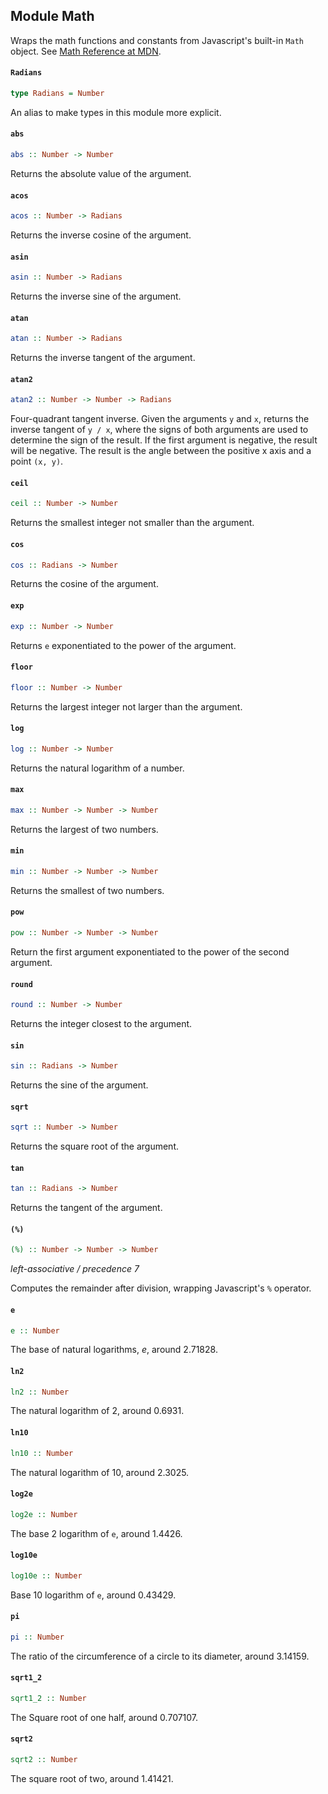 ## Module Math

Wraps the math functions and constants from Javascript's built-in `Math` object.
See [Math Reference at MDN](https://developer.mozilla.org/en-US/docs/Web/JavaScript/Reference/Global_Objects/Math).

#### `Radians`

``` purescript
type Radians = Number
```

An alias to make types in this module more explicit.

#### `abs`

``` purescript
abs :: Number -> Number
```

Returns the absolute value of the argument.

#### `acos`

``` purescript
acos :: Number -> Radians
```

Returns the inverse cosine of the argument.

#### `asin`

``` purescript
asin :: Number -> Radians
```

Returns the inverse sine of the argument.

#### `atan`

``` purescript
atan :: Number -> Radians
```

Returns the inverse tangent of the argument.

#### `atan2`

``` purescript
atan2 :: Number -> Number -> Radians
```

Four-quadrant tangent inverse. Given the arguments `y` and `x`, returns
the inverse tangent of `y / x`, where the signs of both arguments are used
to determine the sign of the result.
If the first argument is negative, the result will be negative.
The result is the angle between the positive x axis and  a point `(x, y)`.

#### `ceil`

``` purescript
ceil :: Number -> Number
```

Returns the smallest integer not smaller than the argument.

#### `cos`

``` purescript
cos :: Radians -> Number
```

Returns the cosine of the argument.

#### `exp`

``` purescript
exp :: Number -> Number
```

Returns `e` exponentiated to the power of the argument.

#### `floor`

``` purescript
floor :: Number -> Number
```

Returns the largest integer not larger than the argument.

#### `log`

``` purescript
log :: Number -> Number
```

Returns the natural logarithm of a number.

#### `max`

``` purescript
max :: Number -> Number -> Number
```

Returns the largest of two numbers.

#### `min`

``` purescript
min :: Number -> Number -> Number
```

Returns the smallest of two numbers.

#### `pow`

``` purescript
pow :: Number -> Number -> Number
```

Return  the first argument exponentiated to the power of the second argument.

#### `round`

``` purescript
round :: Number -> Number
```

Returns the integer closest to the argument.

#### `sin`

``` purescript
sin :: Radians -> Number
```

Returns the sine of the argument.

#### `sqrt`

``` purescript
sqrt :: Number -> Number
```

Returns the square root of the argument.

#### `tan`

``` purescript
tan :: Radians -> Number
```

Returns the tangent of the argument.

#### `(%)`

``` purescript
(%) :: Number -> Number -> Number
```

_left-associative / precedence 7_

Computes the remainder after division, wrapping Javascript's `%` operator.

#### `e`

``` purescript
e :: Number
```

The base of natural logarithms, *e*, around 2.71828.

#### `ln2`

``` purescript
ln2 :: Number
```

The natural logarithm of 2, around 0.6931.

#### `ln10`

``` purescript
ln10 :: Number
```

The natural logarithm of 10, around 2.3025.

#### `log2e`

``` purescript
log2e :: Number
```

The base 2 logarithm of `e`, around 1.4426.

#### `log10e`

``` purescript
log10e :: Number
```

Base 10 logarithm of `e`, around 0.43429.

#### `pi`

``` purescript
pi :: Number
```

The ratio of the circumference of a circle to its diameter, around 3.14159.

#### `sqrt1_2`

``` purescript
sqrt1_2 :: Number
```

The Square root of one half, around 0.707107.

#### `sqrt2`

``` purescript
sqrt2 :: Number
```

The square root of two, around 1.41421.


